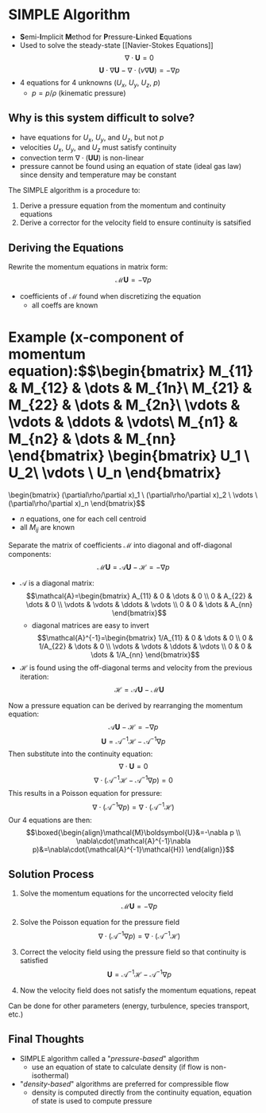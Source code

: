 # SIMPLE Algorithm
- **S**emi-**I**mplicit **M**ethod for **P**ressure-**L**inked **E**quations
- Used to solve the steady-state [[Navier-Stokes Equations]]
$$\nabla\cdot \boldsymbol{U} = 0$$
$$\boldsymbol{U}\cdot\nabla\boldsymbol{U}-\nabla\cdot(\nu\nabla\boldsymbol{U})=-\nabla p$$
- 4 equations for 4 unknowns ($U_x$, $U_y$, $U_z$, $p$)
	- $p = p/\rho$ (kinematic pressure)

## Why is this system difficult to solve?
- have equations for $U_x$, $U_y$, and $U_z$, but not $p$
- velocities $U_x$, $U_y$, and $U_z$ must satisfy continuity
- convection term $\nabla\cdot(\boldsymbol{U}\boldsymbol{U})$ is non-linear
- pressure cannot be found using an equation of state (ideal gas law) since density and temperature may be constant

The SIMPLE algorithm is a procedure to:
1. Derive a pressure equation from the momentum and continuity equations
2. Derive a corrector for the velocity field to ensure continuity is satsified
## Deriving the Equations
Rewrite the momentum equations in matrix form:
$$\mathcal{M}\boldsymbol{U}=-\nabla p$$
- coefficients of $\mathcal{M}$ found when discretizing the equation
	- all coeffs are known

Example (x-component of momentum equation):$$\begin{bmatrix}
M_{11} & M_{12} & \dots & M_{1n}\\
M_{21} & M_{22} & \dots & M_{2n}\\
\vdots & \vdots & \ddots & \vdots\\
M_{n1} & M_{n2} & \dots & M_{nn}
\end{bmatrix}
\begin{bmatrix}
U_1 \\ U_2\\ \vdots \\ U_n
\end{bmatrix}
=
\begin{bmatrix}
(\partial\rho/\partial x)_1 \\ (\partial\rho/\partial x)_2 \\
\vdots \\ (\partial\rho/\partial x)_n
\end{bmatrix}$$
- $n$ equations, one for each cell centroid
- all $M_{ij}$ are known

Separate the matrix of coefficients $\mathcal{M}$ into diagonal and off-diagonal components:$$\mathcal{M}\boldsymbol{U}=\mathcal{A}\boldsymbol{U}-\mathcal{H}=-\nabla p$$
- $\mathcal{A}$ is a diagonal matrix:
 $$\mathcal{A}=\begin{bmatrix}
 A_{11} & 0 & \dots & 0 \\
 0 & A_{22} & \dots & 0 \\
 \vdots & \vdots & \ddots & \vdots \\
 0 & 0 & \dots & A_{nn}
 \end{bmatrix}$$
	- diagonal matrices are easy to invert
  $$\mathcal{A}^{-1}=\begin{bmatrix}
 1/A_{11} & 0 & \dots & 0 \\
 0 & 1/A_{22} & \dots & 0 \\
 \vdots & \vdots & \ddots & \vdots \\
 0 & 0 & \dots & 1/A_{nn}
 \end{bmatrix}$$
 - $\mathcal{H}$ is found using the off-diagonal terms and velocity from the previous iteration:
 $$\mathcal{H}=\mathcal{A}\boldsymbol{U}-\mathcal{M}\boldsymbol{U}$$
 
Now a pressure equation can be derived by rearranging the momentum equation:$$\mathcal{A}\boldsymbol{U}-\mathcal{H}=-\nabla p$$
$$\boldsymbol{U} = \mathcal{A}^{-1}\mathcal{H}-\mathcal{A}^{-1}\nabla p$$
Then substitute into the continuity equation:
$$\nabla\cdot\boldsymbol{U}=0$$
$$\nabla\cdot(\mathcal{A}^{-1}\mathcal{H}-\mathcal{A}^{-1}\nabla p)=0$$
This results in a Poisson equation for pressure:
$$\nabla\cdot(\mathcal{A}^{-1}\nabla p)=\nabla\cdot(\mathcal{A}^{-1}\mathcal{H})$$
Our 4 equations are then:
$$\boxed{\begin{align}\mathcal{M}\boldsymbol{U}&=-\nabla p \\
\nabla\cdot(\mathcal{A}^{-1}\nabla p)&=\nabla\cdot(\mathcal{A}^{-1}\mathcal{H})
\end{align}}$$
## Solution Process
1. Solve the momentum equations for the uncorrected velocity field
$$\mathcal{M}\boldsymbol{U}=-\nabla p$$

2. Solve the Poisson equation for the pressure field
$$\nabla\cdot(\mathcal{A}^{-1}\nabla p)=\nabla\cdot(\mathcal{A}^{-1}\mathcal{H})$$

3. Correct the velocity field using the pressure field so that continuity is satisfied
$$\boldsymbol{U} = \mathcal{A}^{-1}\mathcal{H}-\mathcal{A}^{-1}\nabla p$$

4. Now the velocity field does not satisfy the momentum equations, repeat

Can be done for other parameters (energy, turbulence, species transport, etc.)

## Final Thoughts
- SIMPLE algorithm called a "*pressure-based*" algorithm
	- use an equation of state to calculate density (if flow is non-isothermal)
- "*density-based*" algorithms are preferred for compressible flow
	- density is computed directly from the continuity equation, equation of state is used to compute pressure